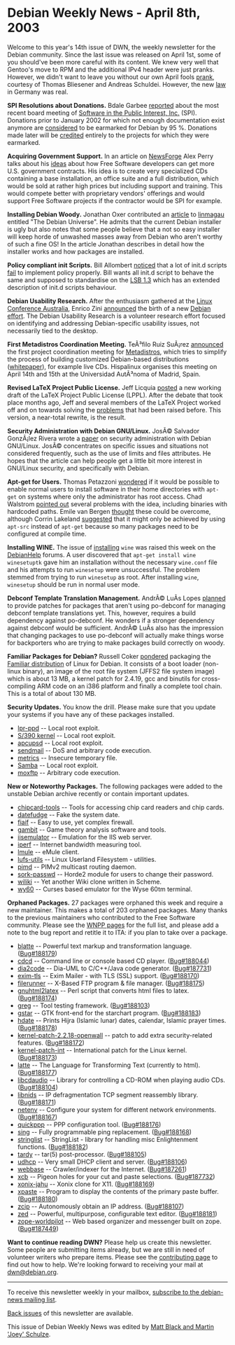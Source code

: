 
Debian Weekly News - April 8th, 2003
====================================


Welcome to this year's 14th issue of DWN, the weekly newsletter for the
Debian community. Since the last issue was released on April 1st, some of you
should've been more careful with its content. We knew very well that Gentoo's
move to RPM and the additional IPv4 header were just pranks. However, we
didn't want to leave you without our own April fools [prank](https://people.debian.org/~andreas/newmaint.html), courtesy of
Thomas Bliesener and Andreas Schuldei. However, the new [law](http://www.usk.de/JuSchG/) in Germany was real.


**SPI Resolutions about Donations.** Bdale Garbee [reported](https://lists.debian.org/debian-devel-announce-0304/msg00000.html) about the most recent board meeting of [Software in the Public Interest, Inc.](https://www.spi-inc.org/)
(SPI). Donations prior to January 2002 for which not enough documentation
exist anymore are [considered](http://lists.spi-inc.org/pipermail/spi-announce/2003/000049.html) to be earmarked for Debian by 95 %. Donations made later
will be [credited](http://lists.spi-inc.org/pipermail/spi-announce/2003/000050.html) entirely to the projects for which they were earmarked.


**Acquiring Government Support.** In an article on [NewsForge](http://www.newsforge.com/) Alex Perry talks about his [ideas](http://www.newsforge.com/newsforge/03/03/25/1539222.shtml) about
how Free Software developers can get more U.S. government contracts. His idea
is to create very specialized CDs containing a base installation, an office suite
and a full distribution, which would be sold at rather high prices but
including support and training. This would compete better with proprietary
vendors' offerings and would support Free Software projects if the contractor
would be SPI for example.


**Installing Debian Woody.** Jonathan Oxer contributed an [article](http://www.linmagau.org/modules.php?name=Sections&op=viewarticle&artid=46) to [linmagau](http://www.linmagau.org/) entitled "The
Debian Universe". He admits that the current Debian installer
is ugly but also notes that some people believe that a not so easy installer
will keep horde of unwashed masses away from Debian who aren't worthy of such
a fine OS! In the article Jonathan describes in detail how the installer
works and how packages are installed.


**Policy compliant init Scripts.** Bill Allombert [noticed](https://lists.debian.org/debian-devel-0304/msg00079.html)
that a lot of init.d scripts [fail](https://lists.debian.org/debian-devel-0304/msg00100.html) to
implement policy properly. Bill wants all init.d script to behave the same
and supposed to standardise on the [LSB 1.3](http://www.linuxbase.org/spec/refspecs/LSB_1.3.0/gLSB/gLSB/iniscrptact.html) which has an extended description of init.d scripts behaviour.


**Debian Usability Research.** After the enthusiasm gathered at
the [Linux Conference
Australia](https://www.debian.org/events/2003/0120-linuxconf), Enrico Zini [announced](https://lists.debian.org/debian-devel-0304/msg00127.html)
the birth of a new [Debian
effort](http://deb-usability.alioth.debian.org). The Debian Usability Research is a volunteer research effort
focused on identifying and addressing Debian-specific usability issues, not
necessarily tied to the desktop.


**First Metadistros Coordination Meeting.** TeÃ³filo Ruiz SuÃ¡rez
[announced](https://lists.debian.org/debian-devel-0304/msg00134.html) the first project coordination meeting for [Metadistros](http://metadistros.hispalinux.es/), which tries to
simplify the process of building customized Debian-based distributions ([whitepaper](http://metadistros.hispalinux.es/whitepaper.pdf)), for
example live CDs. Hispalinux organises this meeting on April 14th and 15th at
the Universidad AutÃ³noma of Madrid, Spain.


**Revised LaTeX Project Public License.** Jeff Licquia [posted](https://lists.debian.org/debian-legal-0304/msg00006.html) a
new working draft of the LaTeX Project Public License (LPPL). After the
debate that took place months ago, Jeff and several members of the LaTeX
Project worked off and on towards solving the [problems](https://lists.debian.org/debian-legal-0207/msg00250.html)
that had been raised before. This version, a near-total rewrite, is the
result.


**Security Administration with Debian GNU/Linux.** JosÃ©
Salvador GonzÃ¡lez Rivera wrote a [paper](http://www.linuxgazette.com/issue89/gonzales.html) on
security administration with Debian GNU/Linux. JosÃ© concentrates on
specific issues and situations not considered frequently, such as the use of
limits and files attributes. He hopes that the article can help people get a
little bit more interest in GNU/Linux security, and specifically with Debian.


**Apt-get for Users.** Thomas Petazzoni [wondered](https://lists.debian.org/debian-devel-0304/msg00348.html)
if it would be possible to enable normal users to install software in their
home directories with `apt-get` on systems where only the
administrator has root access. Chad Walstrom [pointed
out](https://lists.debian.org/debian-devel-0304/msg00385.html) several problems with the idea, including binaries with hardcoded
paths. Emile van Bergen [thought](https://lists.debian.org/debian-devel-0304/msg00391.html)
these could be overcome, although Corrin Lakeland [suggested](https://lists.debian.org/debian-devel-0304/msg00395.html)
that it might only be achieved by using `apt-src` instead of
`apt-get` because so many packages need to be configured at
compile time.


**Installing WINE.** The issue of [installing](http://www.debianhelp.org/modules.php?op=modload&name=phpBB_14&file=index&action=viewtopic&topic=1179) `wine` was raised this week on the [DebianHelp](http://www.debianhelp.org/) forums. A user discovered
that `apt-get install wine winesetuptk` gave him an installation
without the necessary `wine.conf` file and his attempts to run
`winesetup` were unsuccessful. The problem stemmed from trying to
run `winesetup` as root. After installing `wine`,
`winesetup` should be run in normal user mode.


**Debconf Template Translation Management.** AndrÃ© LuÃ­s Lopes
[planned](https://lists.debian.org/debian-devel-0304/msg00366.html) to provide patches for packages that aren't using po-debconf for
managing debconf template translations yet. This, however, requires a build
dependency against po-debconf. He wonders if a stronger dependency against
debconf would be sufficient. AndrÃ© LuÃ­s also has the impression that changing
packages to use po-debconf will actually make things worse for backporters who
are trying to make packages build correctly on woody.


**Familiar Packages for Debian?** Russell Coker [pondered](https://lists.debian.org/debian-devel-0304/msg00398.html)
packaging the [Familiar
distribution](http://familiar.handhelds.org/) of Linux for Debian. It consists of a
boot loader (non-linux binary), an image of the root file system (JFFS2 file
system image) which is about 13 MB, a kernel patch for 2.4.19, gcc and binutils
for cross-compiling ARM code on an i386 platform and finally a complete tool
chain. This is a total of about 130 MB.


**Security Updates.** You know the drill. Please make sure
that you update your systems if you have any of these packages installed.


* [lpr-ppd](https://www.debian.org/security/2003/dsa-275) --
 Local root exploit.
* [S/390 kernel](https://www.debian.org/security/2003/dsa-276) --
 Local root exploit.
* [apcupsd](https://www.debian.org/security/2003/dsa-277) --
 Local root exploit.
* [sendmail](https://www.debian.org/security/2003/dsa-278) --
 DoS and arbitrary code execution.
* [metrics](https://www.debian.org/security/2003/dsa-279) --
 Insecure temporary file.
* [Samba](https://www.debian.org/security/2003/dsa-280) --
 Local root exploit.
* [moxftp](https://www.debian.org/security/2003/dsa-281) --
 Arbitrary code execution.


**New or Noteworthy Packages.** The following packages were
added to the unstable Debian archive recently or contain important updates.


* [chipcard-tools](https://packages.debian.org/unstable/misc/chipcard-tools)
 -- Tools for accessing chip card readers and chip cards.
* [datefudge](https://packages.debian.org/unstable/devel/datefudge)
 -- Fake the system date.
* [fiaif](https://packages.debian.org/unstable/net/fiaif)
 -- Easy to use, yet complex firewall.
* [gambit](https://packages.debian.org/unstable/math/gambit)
 -- Game theory analysis software and tools.
* [iisemulator](https://packages.debian.org/unstable/admin/iisemulator)
 -- Emulation for the IIS web server.
* [iperf](https://packages.debian.org/unstable/net/iperf)
 -- Internet bandwidth measuring tool.
* [lmule](https://packages.debian.org/unstable/net/lmule)
 -- eMule client.
* [lufs-utils](https://packages.debian.org/unstable/utils/lufs-utils)
 -- Linux Userland Filesystem - utilities.
* [pimd](https://packages.debian.org/unstable/net/pimd)
 -- PIMv2 multicast routing daemon.
* [sork-passwd](https://packages.debian.org/unstable/web/sork-passwd)
 -- Horde2 module for users to change their password.
* [wiliki](https://packages.debian.org/unstable/web/wiliki)
 -- Yet another Wiki clone written in Scheme.
* [wy60](https://packages.debian.org/unstable/net/wy60)
 -- Curses based emulator for the Wyse 60tm terminal.


**Orphaned Packages.** 27 packages were orphaned this week and
require a new maintainer. This makes a total of 203 orphaned packages. Many
thanks to the previous maintainers who contributed to the Free Software
community. Please see the [WNPP pages](https://www.debian.org/devel/wnpp/) for
the full list, and please add a note to the bug report and retitle it to ITA:
if you plan to take over a package.


* [blatte](https://packages.debian.org/unstable/text/blatte)
 -- Powerful text markup and transformation language.
 ([Bug#188179](https://bugs.debian.org/188179))
* [cdcd](https://packages.debian.org/unstable/sound/cdcd)
 -- Command line or console based CD player.
 ([Bug#188044](https://bugs.debian.org/188044))
* [dia2code](https://packages.debian.org/unstable/devel/dia2code)
 -- Dia-UML to C/C++/Java code generator.
 ([Bug#187731](https://bugs.debian.org/187731))
* [exim-tls](https://packages.debian.org/unstable/non-us/exim-tls)
 -- Exim Mailer - with TLS (SSL) support.
 ([Bug#188170](https://bugs.debian.org/188170))
* [filerunner](https://packages.debian.org/unstable/net/filerunner)
 -- X-Based FTP program & file manager.
 ([Bug#188175](https://bugs.debian.org/188175))
* [gnuhtml2latex](https://packages.debian.org/unstable/text/gnuhtml2latex)
 -- Perl script that converts html files to latex.
 ([Bug#188174](https://bugs.debian.org/188174))
* [greg](https://packages.debian.org/unstable/misc/greg)
 -- Tool testing framework.
 ([Bug#188103](https://bugs.debian.org/188103))
* [gstar](https://packages.debian.org/unstable/science/gstar)
 -- GTK front-end for the starchart program.
 ([Bug#188183](https://bugs.debian.org/188183))
* [hdate](https://packages.debian.org/unstable/misc/hdate)
 -- Prints Hijra (Islamic lunar) dates, calendar, Islamic prayer times.
 ([Bug#188178](https://bugs.debian.org/188178))
* [kernel-patch-2.2.18-openwall](https://packages.debian.org/unstable/devel/kernel-patch-2.2.18-openwall)
 -- patch to add extra security-related features.
 ([Bug#188172](https://bugs.debian.org/188172))
* [kernel-patch-int](https://packages.debian.org/unstable/non-us/kernel-patch-int)
 -- International patch for the Linux kernel.
 ([Bug#188173](https://bugs.debian.org/188173))
* [latte](https://packages.debian.org/unstable/web/latte)
 -- The Language for Transforming Text (currently to html).
 ([Bug#188177](https://bugs.debian.org/188177))
* [libcdaudio](https://packages.debian.org/unstable/libs/libcdaudio0)
 -- Library for controlling a CD-ROM when playing audio CDs.
 ([Bug#188104](https://bugs.debian.org/188104))
* [libnids](https://packages.debian.org/unstable/libs/libnids1)
 -- IP defragmentation TCP segment reassembly library.
 ([Bug#188171](https://bugs.debian.org/188171))
* [netenv](https://packages.debian.org/unstable/admin/netenv)
 -- Configure your system for different network environments.
 ([Bug#188167](https://bugs.debian.org/188167))
* [quickppp](https://packages.debian.org/unstable/utils/quickppp)
 -- PPP configuration tool.
 ([Bug#188176](https://bugs.debian.org/188176))
* [sing](https://packages.debian.org/unstable/net/sing)
 -- Fully programmable ping replacement.
 ([Bug#188168](https://bugs.debian.org/188168))
* [stringlist](https://packages.debian.org/unstable/libs/libstringlist0)
 -- StringList - library for handling misc Enlightenment functions.
 ([Bug#188182](https://bugs.debian.org/188182))
* [tardy](https://packages.debian.org/unstable/utils/tardy)
 -- tar(5) post-processor.
 ([Bug#188105](https://bugs.debian.org/188105))
* [udhcp](https://packages.debian.org/unstable/net/udhcpd)
 -- Very small DHCP client and server.
 ([Bug#188106](https://bugs.debian.org/188106))
* [webbase](https://packages.debian.org/unstable/web/webbase)
 -- Crawler/indexer for the Internet.
 ([Bug#187261](https://bugs.debian.org/187261))
* [xcb](https://packages.debian.org/unstable/x11/xcb)
 -- Pigeon holes for your cut and paste selections.
 ([Bug#187732](https://bugs.debian.org/187732))
* [xonix-jahu](https://packages.debian.org/unstable/games/xonix-jahu)
 -- Xonix clone for X11.
 ([Bug#188169](https://bugs.debian.org/188169))
* [xpaste](https://packages.debian.org/unstable/x11/xpaste)
 -- Program to display the contents of the primary paste buffer.
 ([Bug#188180](https://bugs.debian.org/188180))
* [zcip](https://packages.debian.org/unstable/net/zcip)
 -- Autonomously obtain an IP address.
 ([Bug#188107](https://bugs.debian.org/188107))
* [zed](https://packages.debian.org/unstable/editors/zed)
 -- Powerful, multipurpose, configurable text editor.
 ([Bug#188181](https://bugs.debian.org/188181))
* [zope-worldpilot](https://packages.debian.org/unstable/web/zope-worldpilot)
 -- Web based organizer and messenger built on zope.
 ([Bug#187449](https://bugs.debian.org/187449))


**Want to continue reading DWN?** Please help us create this
newsletter. Some people are submitting items already, but we are
still in need of volunteer writers who prepare items.
Please see the [contributing
page](https://www.debian.org/News/weekly/contributing) to find out how to help. We're looking forward to receiving your
mail at [dwn@debian.org](mailto:dwn@debian.org).




---



 To receive this newsletter weekly in your mailbox, [subscribe to the debian-news mailing list](https://lists.debian.org/debian-news/).



[Back issues](https://www.debian.org/News/weekly/) of this newsletter are available.



This issue of Debian Weekly News was edited by [Matt Black and Martin 'Joey' Schulze](mailto:dwn@debian.org).




